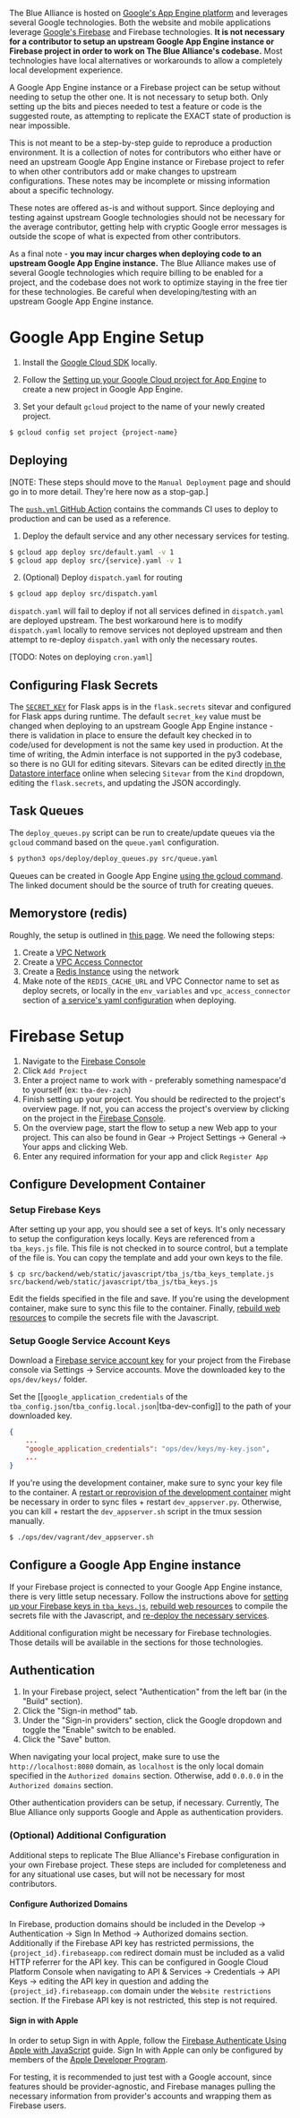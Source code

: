 The Blue Alliance is hosted on [Google's App Engine platform](https://cloud.google.com/appengine) and leverages several Google technologies. Both the website and mobile applications leverage [Google's Firebase](https://firebase.google.com/) and Firebase technologies. **It is not necessary for a contributor to setup an upstream Google App Engine instance or Firebase project in order to work on The Blue Alliance's codebase.** Most technologies have local alternatives or workarounds to allow a completely local development experience.

A Google App Engine instance or a Firebase project can be setup without needing to setup the other one. It is not necessary to setup both. Only setting up the bits and pieces needed to test a feature or code is the suggested route, as attempting to replicate the EXACT state of production is near impossible.

This is not meant to be a step-by-step guide to reproduce a production environment. It is a collection of notes for contributors who either have or need an upstream Google App Engine instance or Firebase project to refer to when other contributors add or make changes to upstream configurations. These notes may be incomplete or missing information about a specific technology.

These notes are offered as-is and without support. Since deploying and testing against upstream Google technologies should not be necessary for the average contributor, getting help with cryptic Google error messages is outside the scope of what is expected from other contributors.

As a final note - **you may incur charges when deploying code to an upstream Google App Engine instance.** The Blue Alliance makes use of several Google technologies which require billing to be enabled for a project, and the codebase does not work to optimize staying in the free tier for these technologies. Be careful when developing/testing with an upstream Google App Engine instance.

# Google App Engine Setup

1. Install the [Google Cloud SDK](https://cloud.google.com/sdk/docs/install) locally.

2. Follow the [Setting up your Google Cloud project for App Engine](https://cloud.google.com/appengine/docs/standard/python3/console) to create a new project in Google App Engine.

3. Set your default `gcloud` project to the name of your newly created project.

```bash
$ gcloud config set project {project-name}
```

## Deploying

[NOTE: These steps should move to the `Manual Deployment` page and should go in to more detail. They're here now as a stop-gap.]

The [`push.yml` GitHub Action](https://github.com/the-blue-alliance/the-blue-alliance/blob/py3/.github/workflows/push.yml) contains the commands CI uses to deploy to production and can be used as a reference.

1. Deploy the default service and any other necessary services for testing.

```bash
$ gcloud app deploy src/default.yaml -v 1
$ gcloud app deploy src/{service}.yaml -v 1
```

2. (Optional) Deploy `dispatch.yaml` for routing

```bash
$ gcloud app deploy src/dispatch.yaml
```

`dispatch.yaml` will fail to deploy if not all services defined in `dispatch.yaml` are deployed upstream. The best workaround here is to modify `dispatch.yaml` locally to remove services not deployed upstream and then attempt to re-deploy `dispatch.yaml` with only the necessary routes.

[TODO: Notes on deploying `cron.yaml`]

## Configuring Flask Secrets

The [`SECRET_KEY`](https://flask.palletsprojects.com/en/1.1.x/config/#SECRET_KEY) for Flask apps is in the `flask.secrets` sitevar and configured for Flask apps during runtime. The default `secret_key` value must be changed when deploying to an upstream Google App Engine instance - there is validation in place to ensure the default key checked in to code/used for development is not the same key used in production. At the time of writing, the Admin interface is not supported in the py3 codebase, so there is no GUI for editing sitevars. Sitevars can be edited directly [in the Datastore interface](https://console.cloud.google.com/datastore/entities;kind=Sitevar) online when selecing `Sitevar` from the `Kind` dropdown, editing the `flask.secrets`, and updating the JSON accordingly.

## Task Queues

The `deploy_queues.py` script can be run to create/update queues via the `gcloud` command based on the `queue.yaml` configuration.

```bash
$ python3 ops/deploy/deploy_queues.py src/queue.yaml
```

Queues can be created in Google App Engine [using the gcloud command](https://cloud.google.com/tasks/docs/creating-queues). The linked document should be the source of truth for creating queues.

## Memorystore (redis)

Roughly, the setup is outlined in [this page](https://cloud.google.com/appengine/docs/standard/python/migrate-to-python3/migrate-to-cloud-ndb#caching). We need the following steps:
 1. Create a [VPC Network](https://cloud.google.com/vpc/docs/vpc)
 2. Create a [VPC Access Connector](https://cloud.google.com/vpc/docs/configure-serverless-vpc-access#creating_a_connector)
 3. Create a [Redis Instance](https://cloud.google.com/memorystore/docs/redis/creating-managing-instances#creating_redis_instances) using the network
 4. Make note of the `REDIS_CACHE_URL` and VPC Connector name to set as deploy secrets, or locally in the `env_variables` and `vpc_access_connector` section of [a service's yaml configuration](https://cloud.google.com/appengine/docs/standard/python3/config/appref) when deploying.

# Firebase Setup

1. Navigate to the [Firebase Console](https://console.firebase.google.com/)
2. Click `Add Project`
3. Enter a project name to work with - preferably something namespace'd to yourself (ex: `tba-dev-zach`)
4. Finish setting up your project. You should be redirected to the project's overview page. If not, you can access the project's overview by clicking on the project in the [Firebase Console](https://console.firebase.google.com/).
5. On the overview page, start the flow to setup a new Web app to your project. This can also be found in Gear -> Project Settings -> General -> Your apps and clicking Web.
6. Enter any required information for your app and click `Register App`

## Configure Development Container

### Setup Firebase Keys

After setting up your app, you should see a set of keys. It's only necessary to setup the configuration keys locally. Keys are referenced from a `tba_keys.js` file. This file is not checked in to source control, but a template of the file is. You can copy the template and add your own keys to the file.

```
$ cp src/backend/web/static/javascript/tba_js/tba_keys_template.js src/backend/web/static/javascript/tba_js/tba_keys.js
```

Edit the fields specified in the file and save. If you're using the development container, make sure to sync this file to the container. Finally, [rebuild web resources](https://github.com/the-blue-alliance/the-blue-alliance/wiki/Development-Runbook#rebuilding-web-resources-javascript-css-etc) to compile the secrets file with the Javascript.

### Setup Google Service Account Keys

Download a [Firebase service account key](https://firebase.google.com/docs/admin/setup#initialize-sdk) for your project from the Firebase console via Settings -> Service accounts. Move the downloaded key to the `ops/dev/keys/` folder.

Set the [[`google_application_credentials` of the `tba_config.json`/`tba_config.local.json`|tba-dev-config]] to the path of your downloaded key.

```json
{
    ...
    "google_application_credentials": "ops/dev/keys/my-key.json",
    ...
}
```

If you're using the development container, make sure to sync your key file to the container. A [restart or reprovision of the development container](https://github.com/the-blue-alliance/the-blue-alliance/wiki/Development-Runbook#reprovisioning-the-development-container) might be necessary in order to sync files + restart `dev_appserver.py`. Otherwise, you can kill + restart the `dev_appserver.sh` script in the tmux session manually.

```bash
$ ./ops/dev/vagrant/dev_appserver.sh
```

## Configure a Google App Engine instance

If your Firebase project is connected to your Google App Engine instance, there is very little setup necessary. Follow the instructions above for [setting up your Firebase keys in `tba_keys.js`](https://github.com/the-blue-alliance/the-blue-alliance/wiki/GAE-Firebase-Setup#setup-firebase-keys), [rebuild web resources](https://github.com/the-blue-alliance/the-blue-alliance/wiki/Development-Runbook#rebuilding-web-resources-javascript-css-etc) to compile the secrets file with the Javascript, and [re-deploy the necessary services](https://github.com/the-blue-alliance/the-blue-alliance/wiki/GAE-Firebase-Setup#deploying).

Additional configuration might be necessary for Firebase technologies. Those details will be available in the sections for those technologies.

## Authentication

1. In your Firebase project, select "Authentication" from the left bar (in the "Build" section).
2. Click the "Sign-in method" tab.
3. Under the "Sign-in providers" section, click the Google dropdown and toggle the "Enable" switch to be enabled.
4. Click the "Save" button.

When navigating your local project, make sure to use the `http://localhost:8080` domain, as `localhost` is the only local domain specified in the `Authorized domains` section. Otherwise, add `0.0.0.0` in the `Authorized domains` section.

Other authentication providers can be setup, if necessary. Currently, The Blue Alliance only supports Google and Apple as authentication providers.

### (Optional) Additional Configuration

Additional steps to replicate The Blue Alliance's Firebase configuration in your own Firebase project. These steps are included for completeness and for any situational use cases, but will not be necessary for most contributors.

#### Configure Authorized Domains

In Firebase, production domains should be included in the Develop -> Authentication -> Sign In Method -> Authorized domains section. Additionally if the Firebase API key has restricted permissions, the `{project_id}.firebaseapp.com` redirect domain must be included as a valid HTTP referrer for the API key. This can be configured in Google Cloud Platform Console when navigating to API & Services -> Credentials -> API Keys -> editing the API key in question and adding the `{project_id}.firebaseapp.com` domain under the `Website restrictions` section. If the Firebase API key is not restricted, this step is not required.

#### Sign in with Apple

In order to setup Sign in with Apple, follow the [Firebase Authenticate Using Apple with JavaScript](https://firebase.google.com/docs/auth/web/apple) guide. Sign In with Apple can only be configured by members of the [Apple Developer Program](https://developer.apple.com/programs/).

For testing, it is recommended to just test with a Google account, since features should be provider-agnostic, and Firebase manages pulling the necessary information from provider's accounts and wrapping them as Firebase users.
